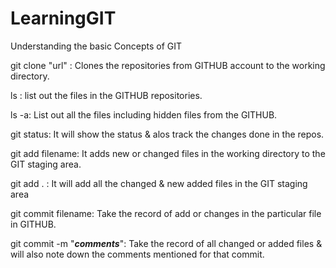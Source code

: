 # LearningGIT
Understanding the basic Concepts of GIT

<!-- GIT Commands in Terminal-->

git clone "url" :   Clones the repositories from GITHUB account to the working directory.

ls :   list out the files in the GITHUB repositories.

ls -a:    List out all the files including hidden files from the GITHUB.

git status:     It will show the status & alos track the changes done in the repos.

git add filename:    It adds new or changed files in the working directory to the GIT staging area.

git add . :    It will add all the changed & new added files in the GIT staging area

git commit filename:  Take the record of add or changes in the particular file in GITHUB.

git commit -m "___comments___":   Take the record of all changed or added files & will also note down the comments 
                                  mentioned for that commit.




